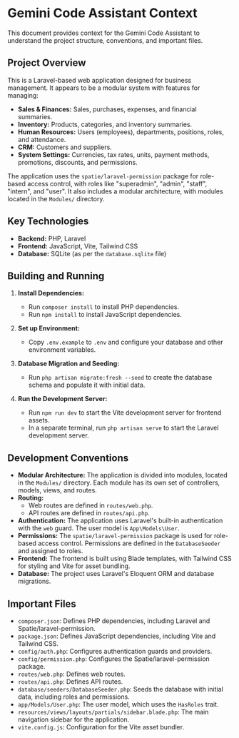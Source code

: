 # Gemini Code Assistant Context

This document provides context for the Gemini Code Assistant to understand the project structure, conventions, and important files.

## Project Overview

This is a Laravel-based web application designed for business management. It appears to be a modular system with features for managing:

*   **Sales & Finances:** Sales, purchases, expenses, and financial summaries.
*   **Inventory:** Products, categories, and inventory summaries.
*   **Human Resources:** Users (employees), departments, positions, roles, and attendance.
*   **CRM:** Customers and suppliers.
*   **System Settings:** Currencies, tax rates, units, payment methods, promotions, discounts, and permissions.

The application uses the `spatie/laravel-permission` package for role-based access control, with roles like "superadmin", "admin", "staff", "intern", and "user". It also includes a modular architecture, with modules located in the `Modules/` directory.

## Key Technologies

*   **Backend:** PHP, Laravel
*   **Frontend:** JavaScript, Vite, Tailwind CSS
*   **Database:** SQLite (as per the `database.sqlite` file)

## Building and Running

1.  **Install Dependencies:**
    *   Run `composer install` to install PHP dependencies.
    *   Run `npm install` to install JavaScript dependencies.

2.  **Set up Environment:**
    *   Copy `.env.example` to `.env` and configure your database and other environment variables.

3.  **Database Migration and Seeding:**
    *   Run `php artisan migrate:fresh --seed` to create the database schema and populate it with initial data.

4.  **Run the Development Server:**
    *   Run `npm run dev` to start the Vite development server for frontend assets.
    *   In a separate terminal, run `php artisan serve` to start the Laravel development server.

## Development Conventions

*   **Modular Architecture:** The application is divided into modules, located in the `Modules/` directory. Each module has its own set of controllers, models, views, and routes.
*   **Routing:**
    *   Web routes are defined in `routes/web.php`.
    *   API routes are defined in `routes/api.php`.
*   **Authentication:** The application uses Laravel's built-in authentication with the `web` guard. The user model is `App\Models\User`.
*   **Permissions:** The `spatie/laravel-permission` package is used for role-based access control. Permissions are defined in the `DatabaseSeeder` and assigned to roles.
*   **Frontend:** The frontend is built using Blade templates, with Tailwind CSS for styling and Vite for asset bundling.
*   **Database:** The project uses Laravel's Eloquent ORM and database migrations.

## Important Files

*   `composer.json`: Defines PHP dependencies, including Laravel and Spatie/laravel-permission.
*   `package.json`: Defines JavaScript dependencies, including Vite and Tailwind CSS.
*   `config/auth.php`: Configures authentication guards and providers.
*   `config/permission.php`: Configures the Spatie/laravel-permission package.
*   `routes/web.php`: Defines web routes.
*   `routes/api.php`: Defines API routes.
*   `database/seeders/DatabaseSeeder.php`: Seeds the database with initial data, including roles and permissions.
*   `app/Models/User.php`: The user model, which uses the `HasRoles` trait.
*   `resources/views/layouts/partials/sidebar.blade.php`: The main navigation sidebar for the application.
*   `vite.config.js`: Configuration for the Vite asset bundler.
